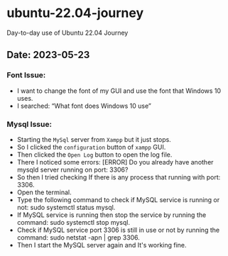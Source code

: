 # ubuntu-22.04-journey
Day-to-day use of Ubuntu 22.04 Journey

## Date: 2023-05-23

### Font Issue:
- I want to change the font of my GUI and use the font that Windows 10 uses.
- I searched: “What font does Windows 10 use”

### Mysql Issue: 
- Starting the `MySql` server from `Xampp` but it just stops. 
- So I clicked the `configuration` button of `xampp` GUI. 
- Then clicked the `Open Log` button to open the log file.
- There I noticed some errors:  [ERROR] Do you already have another mysqld server running on port: 3306?
- So then I tried checking If there is any process that running with port: 3306.
- Open the terminal.
- Type the following command to check if MySQL service is running or not: sudo systemctl status mysql.
- If MySQL service is running then stop the service by running the command: sudo systemctl stop mysql.
- Check if MySQL service port 3306 is still in use or not by running the command: sudo netstat -apn | grep 3306.
- Then I start the MySQL server again and It's working fine.

